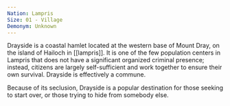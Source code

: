 ```yaml
---
Nation: Lampris
Size: 01 - Village
Demonym: Unknown
---
```


Drayside is a coastal hamlet located at the western base of Mount Dray, on the island of Hailoch in [[lampris]]. It is one of the few population centers in Lampris that does not have a significant organized criminal presence; instead, citizens are largely self-sufficient and work together to ensure their own survival. Drayside is effectively a commune. 

Because of its seclusion, Drayside is a popular destination for those seeking to start over, or those trying to hide from somebody else. 